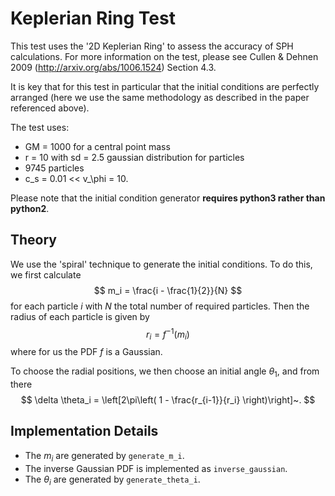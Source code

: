 Keplerian Ring Test
===================

This test uses the '2D Keplerian Ring' to assess the accuracy of SPH
calculations. For more information on the test, please see Cullen & Dehnen 2009
(http://arxiv.org/abs/1006.1524) Section 4.3.

It is key that for this test in particular that the initial conditions are
perfectly arranged (here we use the same methodology as described in the paper
referenced above).

The test uses:

+ GM = 1000 for a central point mass
+ r = 10 with sd = 2.5 gaussian distribution for particles
+ 9745 particles
+ c_s = 0.01 << v_\phi = 10.

Please note that the initial condition generator **requires python3 rather than
python2**.


Theory
------

We use the 'spiral' technique to generate the initial conditions. To do this,
we first calculate
$$
    m_i = \frac{i - \frac{1}{2}}{N}
$$
for each particle $i$ with $N$ the total number of required particles. Then the
radius of each particle is given by
$$
    r_i = f^{-1}(m_i)
$$
where for us the PDF $f$ is a Gaussian.

To choose the radial positions, we then choose an initial angle $\theta_1$, and
from there
$$
    \delta \theta_i = \left[2\pi\left( 1 - \frac{r_{i-1}}{r_i} \right)\right]~.
$$


Implementation Details
----------------------

+ The $m_i$ are generated by ```generate_m_i```.
+ The inverse Gaussian PDF is implemented as ```inverse_gaussian```.
+ The $\theta_i$ are generated by ```generate_theta_i```.